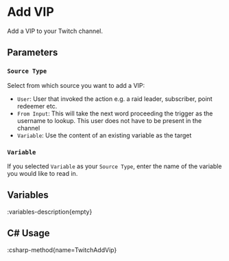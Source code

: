 # Add VIP
Add a VIP to your Twitch channel.

## Parameters
### `Source Type`
Select from which source you want to add a VIP:
- `User`: User that invoked the action e.g. a raid leader, subscriber, point redeemer etc.
- `From Input`: This will take the next word proceeding the trigger as the username to lookup. This user does not have to be present in the channel
- `Variable`: Use the content of an existing variable as the target

### `Variable`
If you selected `Variable` as your `Source Type`, enter the name of the variable you would like to read in.

## Variables
:variables-description{empty}

## C# Usage
:csharp-method{name=TwitchAddVip}